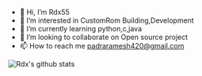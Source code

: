 - 👋 Hi, I’m Rdx55
- 👀 I’m interested in CustomRom Building,Development
- 🌱 I’m currently learning python,c,java
- 💞️ I’m looking to collaborate on Open source project
- 📫 How to reach me padraramesh420@gmail.com
 
 ![Rdx's github stats](https://github-readme-stats.vercel.app/api?username=rdx420&show_icons=true&theme=radical)
 
<!---
rdx420/rdx420 is a ✨ special ✨ repository because its `README.md` (this file) appears on your GitHub profile.
You can click the Preview link to take a look at your changes.
--->
